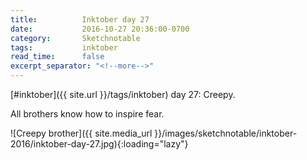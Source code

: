 ```yaml
---
title:          Inktober day 27
date:           2016-10-27 20:36:00-0700
category:       Sketchnotable
tags:           inktober
read_time:      false
excerpt_separator: "<!--more-->"
---
```

[#inktober]({{ site.url }}/tags/inktober) day 27: Creepy.

All brothers know how to inspire fear.

![Creepy brother]({{ site.media_url }}/images/sketchnotable/inktober-2016/inktober-day-27.jpg){:loading="lazy"}

<!--more-->
